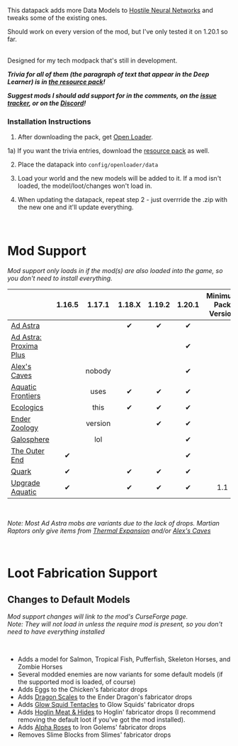 This datapack adds more Data Models to [Hostile Neural Networks](https://www.curseforge.com/minecraft/mc-mods/hostile-neural-networks) and tweaks some of the existing ones.

Should work on every version of the mod, but I've only tested it on 1.20.1 so far.

   
Designed for my tech modpack that's still in development.



 _**Trivia for all of them (the paragraph of text that appear in the Deep Learner) is in [the resource pack](https://www.curseforge.com/minecraft/texture-packs/modded-data-models-trivia)!**_


_**Suggest mods I should add support for in the comments, on the [issue tracker](https://curseforge.com/minecraft/data-packs/modded-data-models/issues), or on the [Discord](https://discord.com/invite/NtwzA6X)!**_



### Installation Instructions

1) After downloading the pack, get [Open Loader](https://www.curseforge.com/minecraft/mc-mods/open-loader).

1a) If you want the trivia entries, download the [resource pack](https://www.curseforge.com/minecraft/texture-packs/modded-data-models-trivia) as well.

2) Place the datapack into `config/openloader/data`

3) Load your world and the new models will be added to it. If a mod isn't loaded, the model/loot/changes won't load in.

4) When updating the datapack, repeat step 2 - just overrride the .zip with the new one and it'll update everything.

  
<br/>
Mod Support
===========
_Mod support only loads in if the mod(s) are also loaded into the game, so you don't need to install everything._

|                        | 1.16.5 |  1.17.1 | 1.18.X | 1.19.2 | 1.20.1 | Minimum Pack Version |
|------------------------|:------:|:-------:|:------:|:------:|:------:|:--------------------:|
| [Ad Astra](https://www.curseforge.com/minecraft/mc-mods/ad-astra)               |        |         |    ✔   |    ✔   |    ✔   |                      |
| [Ad Astra: Proxima Plus](https://www.curseforge.com/minecraft/mc-mods/ad-astra-proxima-plus) |        |         |        |        |    ✔   |                      |
| [Alex's Caves](https://www.curseforge.com/minecraft/mc-mods/alexs-caves)           |        |  nobody |        |        |    ✔   |                      |
| [Aquatic Frontiers](https://www.curseforge.com/minecraft/mc-mods/aquatic-frontiers)      |        |   uses  |    ✔   |    ✔   |    ✔   |                      |
| [Ecologics](https://www.curseforge.com/minecraft/mc-mods/ecologics)              |        |   this  |    ✔   |    ✔   |    ✔   |                      |
| [Ender Zoology](https://www.curseforge.com/minecraft/mc-mods/ender-zoology)          |        | version |        |    ✔   |    ✔   |                      |
| [Galosphere](https://www.curseforge.com/minecraft/mc-mods/galosphere)             |        |   lol   |        |        |    ✔   |                      |
| [The Outer End](https://www.curseforge.com/minecraft/mc-mods/the-outer-end)          |    ✔   |         |        |        |    ✔   |                      |
| [Quark](https://www.curseforge.com/minecraft/mc-mods/quark)                  |    ✔   |         |    ✔   |    ✔   |    ✔   |                      |
| [Upgrade Aquatic](https://www.curseforge.com/minecraft/mc-mods/upgrade-aquatic)        |    ✔   |         |    ✔   |    ✔   |    ✔   |          1.1         |

<br/>

*Note: Most Ad Astra mobs are variants due to the lack of drops. Martian Raptors only give items from [Thermal Expansion](https://www.curseforge.com/minecraft/mc-mods/thermal-expansion) and/or [Alex's Caves](https://www.curseforge.com/minecraft/mc-mods/alexs-caves)*

<br/>


Loot Fabrication Support
========================

Changes to Default Models
-------------------------

_Mod support changes will link to the mod's CurseForge page._ <br />
_Note: They will not load in unless the require mod is present, so you don't need to have everything installed_

<br />

- Adds a model for Salmon, Tropical Fish, Pufferfish, Skeleton Horses, and Zombie Horses
- Several modded enemies are now variants for some default models (if the supported mod is loaded, of course)
- Adds Eggs to the Chicken's fabricator drops
- Adds [Dragon Scales](https://www.curseforge.com/minecraft/mc-mods/quark) to the Ender Dragon's fabricator drops
- Adds [Glow Squid Tentacles](https://www.curseforge.com/minecraft/mc-mods/deeper-caves) to Glow Squids' fabricator drops
- Adds [Hoglin Meat & Hides](https://www.curseforge.com/minecraft/mc-mods/netherific) to Hoglin' fabricator drops (I recommend removing the default loot if you've got the mod installed).
- Adds [Alpha Roses](https://www.curseforge.com/minecraft/mc-mods/regions-unexplored) to Iron Golems' fabricator drops
- Removes Slime Blocks from Slimes' fabricator drops